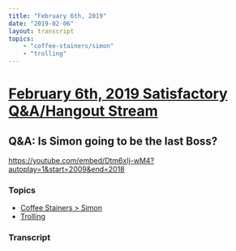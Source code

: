 ```yaml
---
title: "February 6th, 2019"
date: "2019-02-06"
layout: transcript
topics: 
    - "coffee-stainers/simon"
    - "trolling"
---
```

# [February 6th, 2019 Satisfactory Q&A/Hangout Stream](../2019-02-06.md)
## Q&A: Is Simon going to be the last Boss?
https://youtube.com/embed/Dtm6xIj-wM4?autoplay=1&start=2009&end=2018
### Topics
* [Coffee Stainers > Simon](../topics/coffee-stainers/simon.md)
* [Trolling](../topics/trolling.md)

### Transcript

> 

